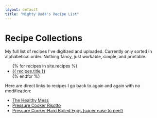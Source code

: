 ```yaml
---
layout: default
title: "Mighty Buda's Recipe List"
---
```

# Recipe Collections

My full list of recipes I've digitized and uploaded.  Currently only sorted in alphabetical order.  Nothing fancy, just workable, simple, and printable.

<ul>
  {% for recipes in site.recipes %}
    <li>
      <a href="{{ recipes.url }}">{{ recipes.title }}</a>
    </li>
  {% endfor %}
</ul>

Here are direct links to recipes I go back to again and again with no modification:

<ul>
	<li>
		<a href="https://simple-nourished-living.com/wprm_print/44212">The Healthy Mess</a>
	</li>
	<li>
		<a href="https://www.hippressurecooking.com/pressure-cooker-risotto-in-7-minutes/"> Pressure Cooker Risotto </a>
	</li>
	<li>
		<a href="https://altonbrown.com/pressure-cooker-eggs-recipe/"> Pressure Cooker Hard Boiled Eggs (super ease to peel) </a>
	</li>
</ul>